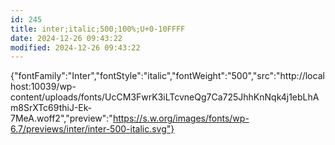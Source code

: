 ```yaml
---
id: 245
title: inter;italic;500;100%;U+0-10FFFF
date: 2024-12-26 09:43:22
modified: 2024-12-26 09:43:22
---
```



{"fontFamily":"Inter","fontStyle":"italic","fontWeight":"500","src":"http://localhost:10039/wp-content/uploads/fonts/UcCM3FwrK3iLTcvneQg7Ca725JhhKnNqk4j1ebLhAm8SrXTc69thiJ-Ek-7MeA.woff2","preview":"https://s.w.org/images/fonts/wp-6.7/previews/inter/inter-500-italic.svg"}